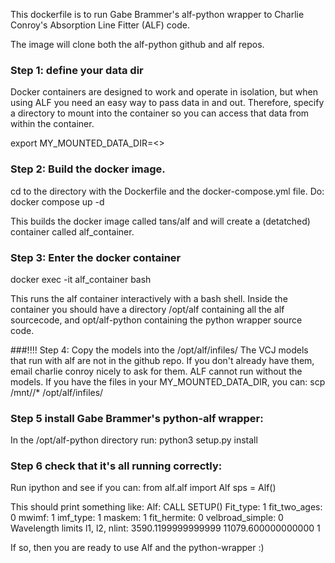 This dockerfile is to run Gabe Brammer's alf-python wrapper to Charlie Conroy's Absorption Line Fitter (ALF) code.

The image will clone both the alf-python github and alf repos.

### Step 1: define your data dir
Docker containers are designed to work and operate in isolation, but when using ALF you need an easy way to pass data in and out. Therefore, specify a directory to mount into the container so you can access that data from within the container.

export MY_MOUNTED_DATA_DIR=<<your data dir>>

### Step 2: Build the docker image.
cd to the directory with the Dockerfile and the docker-compose.yml file. Do:
docker compose up -d

This builds the docker image called tans/alf and will create a (detatched) container called alf_container.

### Step 3: Enter the docker container
docker exec -it alf_container bash

This runs the alf container interactively with a bash shell.
Inside the container you should have a directory /opt/alf containing all the alf sourcecode, and opt/alf-python containing the python wrapper source code.

###!!!! Step 4: Copy the models into the /opt/alf/infiles/
The VCJ models that run with alf are not in the github repo. If you don't already have them, email charlie conroy nicely to ask for them.
ALF cannot run without the models.
If you have the files in your MY_MOUNTED_DATA_DIR, you can:
scp /mnt/<path to the models in your mounted dir>/* /opt/alf/infiles/

### Step 5 install Gabe Brammer's python-alf wrapper:
In the /opt/alf-python directory run:
python3 setup.py install

### Step 6 check that it's all running correctly:
Run ipython and see if you can:
from alf.alf import Alf
sps = Alf()

This should print something like:
Alf: CALL SETUP()
 Fit_type:           1
 fit_two_ages:           0
 mwimf:           1
 imf_type:           1
 maskem:           1
 fit_hermite:           0
 velbroad_simple:           0
 Wavelength limits l1, l2, nlint:   3590.1199999999999        11079.600000000000                1

If so, then you are ready to use Alf and the python-wrapper :)
